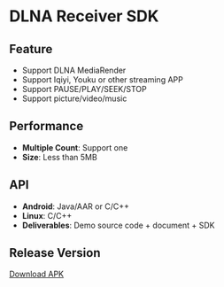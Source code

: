 # DLNA Receiver SDK

## Feature

* Support DLNA MediaRender     
* Support Iqiyi, Youku or other streaming APP    
* Support PAUSE/PLAY/SEEK/STOP 
* Support picture/video/music               

## Performance

* **Multiple Count**: Support one           
* **Size**: Less than 5MB            

## API

* **Android**: Java/AAR or C/C++         
* **Linux**: C/C++  
* **Deliverables**: Demo source code + document + SDK      

## Release Version        

[Download APK](https://github.com/WirelessPresentation/WirelessDisplay/releases/download/latest/BJCastTV.apk)

